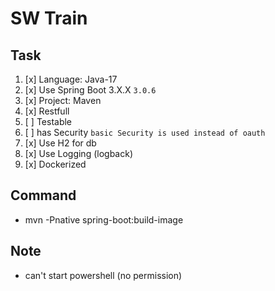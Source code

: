 # SW Train
## Task
1. [x] Language: Java-17
2. [x] Use Spring Boot 3.X.X `3.0.6` 
3. [x] Project: Maven
4. [x] Restfull
5. [ ] Testable
6. [ ] has Security `basic Security is used instead of oauth`
7. [x] Use H2 for db
8. [x] Use Logging (logback)
9. [x] Dockerized

## Command
* mvn -Pnative spring-boot:build-image

## Note
* can't start powershell (no permission)
